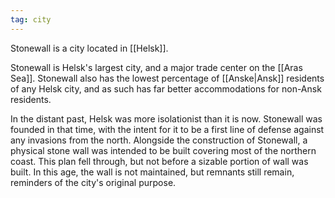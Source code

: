 ```yaml
---
tag: city
---
```

Stonewall is a city located in [[Helsk]].

Stonewall is Helsk's largest city, and a major trade center on the [[Aras Sea]]. Stonewall also has the lowest percentage of [[Anske|Ansk]] residents of any Helsk city, and as such has far better accommodations for non-Ansk residents.

In the distant past, Helsk was more isolationist than it is now. Stonewall was founded in that time, with the intent for it to be a first line of defense against any invasions from the north. Alongside the construction of Stonewall, a physical stone wall was intended to be built covering most of the northern coast. This plan fell through, but not before a sizable portion of wall was built. In this age, the wall is not maintained, but remnants still remain, reminders of the city's original purpose.